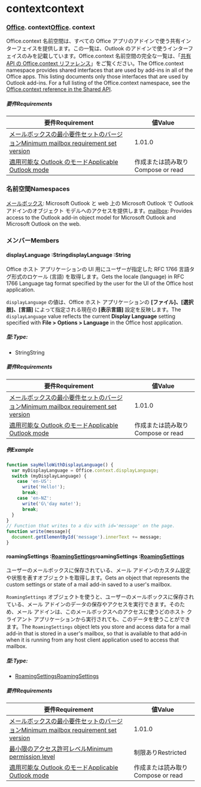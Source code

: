 
# <a name="context"></a><span data-ttu-id="5b72b-101">context</span><span class="sxs-lookup"><span data-stu-id="5b72b-101">context</span></span>

### <span data-ttu-id="5b72b-p101">[Office](Office.md). context</span><span class="sxs-lookup"><span data-stu-id="5b72b-p101">[Office](Office.md). context</span></span>

<span data-ttu-id="5b72b-p102">Office.context 名前空間は、すべての Office アプリのアドインで使う共有インターフェイスを提供します。この一覧は、Outlook のアドインで使うインターフェイスのみを記載しています。Office.context 名前空間の完全な一覧は、「[共有 API の Office.context リファレンス](/javascript/api/office/office.context)」をご覧ください。</span><span class="sxs-lookup"><span data-stu-id="5b72b-p102">The Office.context namespace provides shared interfaces that are used by add-ins in all of the Office apps. This listing documents only those interfaces that are used by Outlook add-ins. For a full listing of the Office.context namespace, see the [Office.context reference in the Shared API](/javascript/api/office/office.context).</span></span>


##### <a name="requirements"></a><span data-ttu-id="5b72b-106">要件</span><span class="sxs-lookup"><span data-stu-id="5b72b-106">Requirements</span></span>

|<span data-ttu-id="5b72b-107">要件</span><span class="sxs-lookup"><span data-stu-id="5b72b-107">Requirement</span></span>| <span data-ttu-id="5b72b-108">値</span><span class="sxs-lookup"><span data-stu-id="5b72b-108">Value</span></span>|
|---|---|
|[<span data-ttu-id="5b72b-109">メールボックスの最小要件セットのバージョン</span><span class="sxs-lookup"><span data-stu-id="5b72b-109">Minimum mailbox requirement set version</span></span>](/javascript/office/requirement-sets/outlook-api-requirement-sets)| <span data-ttu-id="5b72b-110">1.0</span><span class="sxs-lookup"><span data-stu-id="5b72b-110">1.0</span></span>|
|[<span data-ttu-id="5b72b-111">適用可能な Outlook のモード</span><span class="sxs-lookup"><span data-stu-id="5b72b-111">Applicable Outlook mode</span></span>](https://docs.microsoft.com/outlook/add-ins/#extension-points)| <span data-ttu-id="5b72b-112">作成または読み取り</span><span class="sxs-lookup"><span data-stu-id="5b72b-112">Compose or read</span></span>|

### <a name="namespaces"></a><span data-ttu-id="5b72b-113">名前空間</span><span class="sxs-lookup"><span data-stu-id="5b72b-113">Namespaces</span></span>

<span data-ttu-id="5b72b-114">[メールボックス](office.context.mailbox.md): Microsoft Outlook と web 上の Microsoft Outlook で Outlook アドインのオブジェクト モデルへのアクセスを提供します。</span><span class="sxs-lookup"><span data-stu-id="5b72b-114">[mailbox](office.context.mailbox.md): Provides access to the Outlook add-in object model for Microsoft Outlook and Microsoft Outlook on the web.</span></span>

### <a name="members"></a><span data-ttu-id="5b72b-115">メンバー</span><span class="sxs-lookup"><span data-stu-id="5b72b-115">Members</span></span>

####  <a name="displaylanguage-string"></a><span data-ttu-id="5b72b-116">displayLanguage :String</span><span class="sxs-lookup"><span data-stu-id="5b72b-116">displayLanguage :String</span></span>

<span data-ttu-id="5b72b-117">Office ホスト アプリケーションの UI 用にユーザーが指定した RFC 1766 言語タグ形式のロケール (言語) を取得します。</span><span class="sxs-lookup"><span data-stu-id="5b72b-117">Gets the locale (language) in RFC 1766 Language tag format specified by the user for the UI of the Office host application.</span></span>

<span data-ttu-id="5b72b-118">`displayLanguage` の値は、Office ホスト アプリケーションの **[ファイル]、[選択肢]、[言語]** によって指定される現在の **[表示言語]** 設定を反映します。</span><span class="sxs-lookup"><span data-stu-id="5b72b-118">The `displayLanguage` value reflects the current **Display Language** setting specified with **File > Options > Language** in the Office host application.</span></span>

##### <a name="type"></a><span data-ttu-id="5b72b-119">型:</span><span class="sxs-lookup"><span data-stu-id="5b72b-119">Type:</span></span>

*   <span data-ttu-id="5b72b-120">String</span><span class="sxs-lookup"><span data-stu-id="5b72b-120">String</span></span>

##### <a name="requirements"></a><span data-ttu-id="5b72b-121">要件</span><span class="sxs-lookup"><span data-stu-id="5b72b-121">Requirements</span></span>

|<span data-ttu-id="5b72b-122">要件</span><span class="sxs-lookup"><span data-stu-id="5b72b-122">Requirement</span></span>| <span data-ttu-id="5b72b-123">値</span><span class="sxs-lookup"><span data-stu-id="5b72b-123">Value</span></span>|
|---|---|
|[<span data-ttu-id="5b72b-124">メールボックスの最小要件セットのバージョン</span><span class="sxs-lookup"><span data-stu-id="5b72b-124">Minimum mailbox requirement set version</span></span>](/javascript/office/requirement-sets/outlook-api-requirement-sets)| <span data-ttu-id="5b72b-125">1.0</span><span class="sxs-lookup"><span data-stu-id="5b72b-125">1.0</span></span>|
|[<span data-ttu-id="5b72b-126">適用可能な Outlook のモード</span><span class="sxs-lookup"><span data-stu-id="5b72b-126">Applicable Outlook mode</span></span>](https://docs.microsoft.com/outlook/add-ins/#extension-points)| <span data-ttu-id="5b72b-127">作成または読み取り</span><span class="sxs-lookup"><span data-stu-id="5b72b-127">Compose or read</span></span>|

##### <a name="example"></a><span data-ttu-id="5b72b-128">例</span><span class="sxs-lookup"><span data-stu-id="5b72b-128">Example</span></span>

```js
function sayHelloWithDisplayLanguage() {
  var myDisplayLanguage = Office.context.displayLanguage;
  switch (myDisplayLanguage) {
    case 'en-US':
      write('Hello!');
      break;
    case 'en-NZ':
      write('G\'day mate!');
      break;
  }
}
// Function that writes to a div with id='message' on the page.
function write(message){
  document.getElementById('message').innerText += message;
}
```

####  <a name="roamingsettings-roamingsettingsjavascriptapioutlook11officeroamingsettings"></a><span data-ttu-id="5b72b-129">roamingSettings :[RoamingSettings](/javascript/api/outlook_1_1/office.RoamingSettings)</span><span class="sxs-lookup"><span data-stu-id="5b72b-129">roamingSettings :[RoamingSettings](/javascript/api/outlook_1_1/office.RoamingSettings)</span></span>

<span data-ttu-id="5b72b-130">ユーザーのメールボックスに保存されている、メール アドインのカスタム設定や状態を表すオブジェクトを取得します。</span><span class="sxs-lookup"><span data-stu-id="5b72b-130">Gets an object that represents the custom settings or state of a mail add-in saved to a user's mailbox.</span></span>

<span data-ttu-id="5b72b-131">`RoamingSettings` オブジェクトを使うと、ユーザーのメールボックスに保存されている、メール アドインのデータの保存やアクセスを実行できます。そのため、メール アドインは、このメールボックスへのアクセスに使うどのホスト クライアント アプリケーションから実行されても、このデータを使うことができます。</span><span class="sxs-lookup"><span data-stu-id="5b72b-131">The `RoamingSettings` object lets you store and access data for a mail add-in that is stored in a user's mailbox, so that is available to that add-in when it is running from any host client application used to access that mailbox.</span></span>

##### <a name="type"></a><span data-ttu-id="5b72b-132">型:</span><span class="sxs-lookup"><span data-stu-id="5b72b-132">Type:</span></span>

*   [<span data-ttu-id="5b72b-133">RoamingSettings</span><span class="sxs-lookup"><span data-stu-id="5b72b-133">RoamingSettings</span></span>](/javascript/api/outlook_1_1/office.RoamingSettings)

##### <a name="requirements"></a><span data-ttu-id="5b72b-134">要件</span><span class="sxs-lookup"><span data-stu-id="5b72b-134">Requirements</span></span>

|<span data-ttu-id="5b72b-135">要件</span><span class="sxs-lookup"><span data-stu-id="5b72b-135">Requirement</span></span>| <span data-ttu-id="5b72b-136">値</span><span class="sxs-lookup"><span data-stu-id="5b72b-136">Value</span></span>|
|---|---|
|[<span data-ttu-id="5b72b-137">メールボックスの最小要件セットのバージョン</span><span class="sxs-lookup"><span data-stu-id="5b72b-137">Minimum mailbox requirement set version</span></span>](/javascript/office/requirement-sets/outlook-api-requirement-sets)| <span data-ttu-id="5b72b-138">1.0</span><span class="sxs-lookup"><span data-stu-id="5b72b-138">1.0</span></span>|
|[<span data-ttu-id="5b72b-139">最小限のアクセス許可レベル</span><span class="sxs-lookup"><span data-stu-id="5b72b-139">Minimum permission level</span></span>](https://docs.microsoft.com/outlook/add-ins/understanding-outlook-add-in-permissions)| <span data-ttu-id="5b72b-140">制限あり</span><span class="sxs-lookup"><span data-stu-id="5b72b-140">Restricted</span></span>|
|[<span data-ttu-id="5b72b-141">適用可能な Outlook のモード</span><span class="sxs-lookup"><span data-stu-id="5b72b-141">Applicable Outlook mode</span></span>](https://docs.microsoft.com/outlook/add-ins/#extension-points)| <span data-ttu-id="5b72b-142">作成または読み取り</span><span class="sxs-lookup"><span data-stu-id="5b72b-142">Compose or read</span></span>|